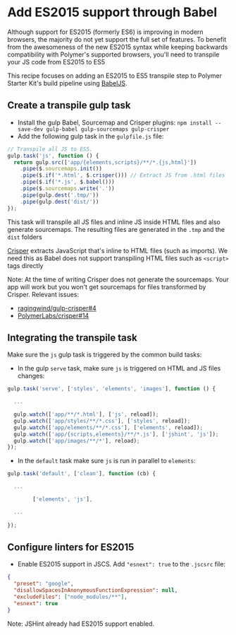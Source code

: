 # Add ES2015 support through Babel

Although support for ES2015 (formerly ES6) is improving in modern browsers, the majority do not yet support the full set of features. To benefit from the awesomeness of the new ES2015 syntax while keeping backwards compatibility with Polymer's supported browsers, you'll need to transpile your JS code from ES2015 to ES5

This recipe focuses on adding an ES2015 to ES5 transpile step to Polymer Starter Kit's build pipeline using [BabelJS](https://babeljs.io/).


## Create a transpile gulp task

- Install the gulp Babel, Sourcemap and Crisper plugins: `npm install --save-dev gulp-babel gulp-sourcemaps gulp-crisper`
- Add the following gulp task in the `gulpfile.js` file:

```javascript
// Transpile all JS to ES5.
gulp.task('js', function () {
  return gulp.src(['app/{elements,scripts}/**/*.{js,html}'])
    .pipe($.sourcemaps.init())
    .pipe($.if('*.html', $.crisper())) // Extract JS from .html files
    .pipe($.if('*.js', $.babel()))
    .pipe($.sourcemaps.write('.'))
    .pipe(gulp.dest('.tmp/'))
    .pipe(gulp.dest('dist/'))
});
```

This task will transpile all JS files and inline JS inside HTML files and also generate sourcemaps. The resulting files are generated in the `.tmp` and the `dist` folders

[Crisper](https://github.com/PolymerLabs/crisper) extracts JavaScript that's inline to HTML files (such as imports). We need this as Babel does not support transpiling HTML files such as `<script>` tags directly

Note: At the time of writing Crisper does not generate the sourcemaps. Your app will work but you won't get sourcemaps for files transformed by Crisper. Relevant issues:

 - [ragingwind/gulp-crisper#4](https://github.com/ragingwind/gulp-crisper/issues/4)
 - [PolymerLabs/crisper#14](https://github.com/PolymerLabs/crisper/issues/14)
 

## Integrating the transpile task

Make sure the `js` gulp task is triggered by the common build tasks:

 - In the gulp `serve` task, make sure `js` is triggered on HTML and JS files changes:

```javascript
gulp.task('serve', ['styles', 'elements', 'images'], function () {

  ...

  gulp.watch(['app/**/*.html'], ['js', reload]);
  gulp.watch(['app/styles/**/*.css'], ['styles', reload]);
  gulp.watch(['app/elements/**/*.css'], ['elements', reload]);
  gulp.watch(['app/{scripts,elements}/**/*.js'], ['jshint', 'js']);
  gulp.watch(['app/images/**/*'], reload);
});
```

 - In the `default` task make sure `js` is run in parallel to `elements`:

```javascript
gulp.task('default', ['clean'], function (cb) {

  ...

        ['elements', 'js'],

  ...
  
});
```


## Configure linters for ES2015

- Enable ES2015 support in JSCS. Add `"esnext": true` to the `.jscsrc` file:

```json
{
  "preset": "google",
  "disallowSpacesInAnonymousFunctionExpression": null,
  "excludeFiles": ["node_modules/**"],
  "esnext": true
}
```

Note: JSHint already had ES2015 support enabled.
